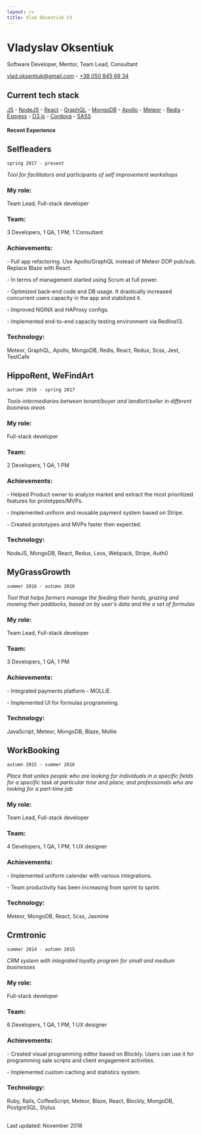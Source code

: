 ```yaml
---
layout: cv
title: Vlad Oksentiuk CV
---
```

# Vladyslav Oksentiuk
Software Developer, Mentor, Team Lead, Consultant

<a href="mailto:vlad.oksentiuk@gmail.com">vlad.oksentiuk@gmail.com</a> - <a href="tel:380508456934">+38 050 845 69 34</a>

## Current tech stack

<div id="webaddress">
  <a href="https://en.wikipedia.org/wiki/JavaScript" target="_blank">JS</a> - 
  <a href="https://nodejs.org/en/" target="_blank">NodeJS</a> - 
  <a href="https://reactjs.org/" target="_blank">React</a> - 
  <a href="https://graphql.org/" target="_blank">GraphQL</a> - 
  <a href="https://www.mongodb.com/" target="_blank">MongoDB</a> - 
  <a href="https://www.apollographql.com/" target="_blank">Apollo</a> - 
  <a href="https://www.meteor.com/" target="_blank">Meteor</a> - 
  <a href="https://redis.io/" target="_blank">Redis</a> - 
  <a href="https://expressjs.com/" target="_blank">Express</a> - 
  <a href="https://d3js.org/" target="_blank">D3.js</a> - 
  <a href="https://cordova.apache.org/" target="_blank">Cordova</a> - 
  <a href="https://sass-lang.com/" target="_blank">SASS</a>
</div>

#### Recent Experience

## Selfleaders
`spring 2017 - present`

*Tool for facilitators and participants of self improvement workshops*

### My role:

Team Lead, Full-stack developer

### Team:

3 Developers, 1 QA, 1 PM, 1 Consultant

### Achievements:

\- Full app refactoring. Use Apollo/GraphQL instead of Meteor DDP pub/sub. Replace Blaze with React.

\- In terms of management started using Scrum at full power.

\- Optimized back-end code and DB usage. It drastically increased concurrent users capacity in the app and stabilized it.

\- Improved NGINX and HAProxy configs.

\- Implemented end-to-end capacity testing environment via Redline13.

### Technology:

Meteor, GraphQL, Apollo, MongoDB, Redis, React, Redux, Scss, Jest, TestCafe

## HippoRent, WeFindArt
`autumn 2016 - spring 2017`

*Tools-intermediaries between tenant/buyer and landlort/seller in different business areas*

### My role:

Full-stack developer

### Team:

2 Developers, 1 QA, 1 PM

### Achievements:

\- Helped Product owner to analyze market and extract the most prioritized features for prototypes/MVPs.

\- Implemented uniform and reusable payment system based on Stripe.

\- Created prototypes and MVPs faster then expected.

### Technology:

NodeJS, MongoDB, React, Redux, Less, Webpack, Stripe, Auth0

## MyGrassGrowth
`summer 2016 - autumn 2016`

*Tool that helps farmers manage the feeding their herds, grazing and mowing their paddocks, based on by user's data and the a set of formulas*

### My role:

Team Lead, Full-stack developer

### Team:

3 Developers, 1 QA, 1 PM

### Achievements:

\- Integrated payments platform - MOLLIE.

\- Implemented UI for formulas programming.

### Technology:

JavaScript, Meteor, MongoDB, Blaze, Mollie

## WorkBooking
`autumn 2015 - summer 2016`

*Place that unites people who are looking for individuals in a specific fields for a specific task at particular time and place; and professionals who are looking for a part-time job*

### My role:

Team Lead, Full-stack developer

### Team:

4 Developers, 1 QA, 1 PM, 1 UX designer

### Achievements:

\- Implemented uniform calendar with various integrations.

\- Team productivity has been increasing from sprint to sprint.

### Technology:

Meteor, MongoDB, React, Scss, Jasmine

## Crmtronic
`summer 2014 - autumn 2015`

*CRM system with integrated loyalty program for small and medium businesses*

### My role:

Full-stack developer

### Team:

6 Developers, 1 QA, 1 PM, 1 UX designer

### Achievements:

\- Created visual programming editor based on Blockly. Users can use it for programming sale scripts and client engagement activities.

\- Implemented custom caching and statistics system.

### Technology:

Ruby, Rails, CoffeeScript, Meteor, Blaze, React, Blockly, MongoDB, PostgreSQL, Stylus

<br/>Last updated: November 2018<br/><br/>
